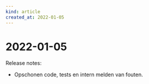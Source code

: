 ```yaml
---
kind: article
created_at: 2022-01-05
---
```


# 2022-01-05

Release notes:

* Opschonen code, tests en intern melden van fouten.

